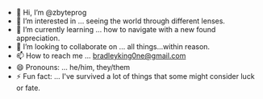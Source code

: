 - 👋 Hi, I’m @zbyteprog
- 👀 I’m interested in ... seeing the world through different lenses.
- 🌱 I’m currently learning ... how to navigate with a new found appreciation.
- 💞️ I’m looking to collaborate on ... all things...within reason.
- 📫 How to reach me ... bradleyking0ne@gmail.com
- 😄 Pronouns: ... he/him, they/them
- ⚡ Fun fact: ... I've survived a lot of things that some might consider luck or fate.

<!---
zbyteprog/zbyteprog is a ✨ special ✨ repository because its `README.md` (this file) appears on your GitHub profile.
You can click the Preview link to take a look at your changes.
--->
